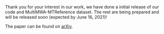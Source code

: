 Thank you for your interest in our work, we have done a initial release of our code and MultiMWA-MTReference dataset. The rest are being prepared and will be released soon (expected by June 16, 2021)!

The paper can be found on [arXiv](https://arxiv.org/pdf/2106.02569.pdf).
